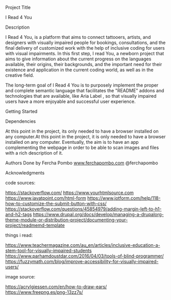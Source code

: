 Project Title

I Read 4 You

Description

I Read 4 You, is a platform that aims to connect tattooers, artists, and designers with visually impaired people for bookings, consultations, and the final delivery of customized work with the help of inclusive coding for users with visual impairments. 
In this first step, I read You, a newborn project that aims to give information about the current progress on the languages available, their origins, their backgrounds, and the important need for their existence and application in the current coding world, as well as in the creative field. 

The long-term goal of I Read 4 You is to purposely implement the proper and complete semantic language that facilitates the "README" addons and technologies that are available, like Aria Label , so that visually impaired users have a more enjoyable and successful user experience.

Getting Started

Dependencies

At this point in the project, its only needed to have a browser installed on any computer.At this point in the project, it is only needed to have a browser installed on any computer. Eventually, the aim is to have an app complementing the webpage in order to be able to scan images and files with a rich description of it. 


Authors
Done by Fercha Pombo 
www.ferchapombo.com
@ferchapombo


Acknowledgments

code sources:

https://stackoverflow.com/
https://www.yourhtmlsource.com
https://www.javatpoint.com/html-form
https://www.jotform.com/help/118-how-to-customize-the-submit-button-with-css/
https://stackoverflow.com/questions/45854979/adding-margin-left-to-h1-and-h2-tags
https://www.drupal.org/docs/develop/managing-a-drupalorg-theme-module-or-distribution-project/documenting-your-project/readmemd-template


things i read: 

https://www.teachermagazine.com/au_en/articles/inclusive-education-a-stem-tool-for-visually-impaired-students
https://www.parhamdoustdar.com/2016/04/03/tools-of-blind-programmer/
https://fuzzymath.com/blog/improve-accessibility-for-visually-impaired-users/

image source:

https://acrylgiessen.com/en/how-to-draw-ears/
https://www.freepng.es/png-13zz7s/
